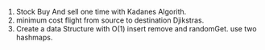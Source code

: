 1. Stock Buy And sell one time with Kadanes Algorith.
2. minimum cost flight from source to destination Djikstras.
3. Create a data Structure with O(1) insert remove and randomGet. use two hashmaps.

